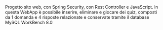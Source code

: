 Progetto sito web, con Spring Security, con Rest Controller e JavaScript.
In questa WebApp è possibile inserire, eliminare e giocare dei quiz, composti da 1 domanda e 4 risposte 
relazionate e conservate tramite il database MySQL WorkBench 8.0
